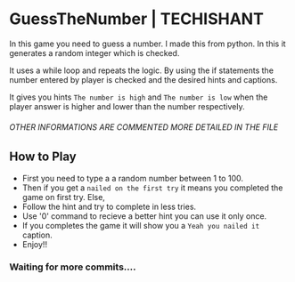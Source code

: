 # GuessTheNumber | TECHISHANT

In this game you need to guess a number. I made this from python. In this it generates a random integer which is checked.

It uses a while loop and repeats the logic. By using the if statements the number entered by player is checked and the desired hints and captions.

It gives you hints `The number is high` and `The number is low` when the player answer is higher and lower than the number respectively.
###### OTHER INFORMATIONS ARE COMMENTED MORE DETAILED IN THE FILE



## How to Play

 - First you need to type a a random number between 1 to 100.
 - Then if you get a `nailed on the first try` it means you completed the game on first try. Else,
 - Follow the hint and try to complete in less tries.
 - Use '0' command to recieve a better hint you can use it only once.
 - If you completes the game it will show you a `Yeah you nailed it` caption.
 - Enjoy!!


 ### Waiting for more commits....
